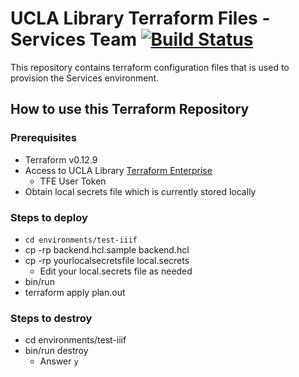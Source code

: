 # UCLA Library Terraform Files - Services Team [![Build Status](https://travis-ci.com/UCLALibrary/ucla-aws-terraform-services.svg?branch=master)](https://travis-ci.com/UCLALibrary/ucla-aws-terraform-services)
This repository contains terraform configuration files that is used to provision the Services environment.

## How to use this Terraform Repository
### Prerequisites
* Terraform v0.12.9
* Access to UCLA Library [Terraform Enterprise](https://app.terraform.io/session)
  * TFE User Token
* Obtain local secrets file which is currently stored locally

### Steps to deploy
* `cd environments/test-iiif`
* cp -rp backend.hcl.sample backend.hcl
* cp -rp yourlocalsecretsfile local.secrets
  * Edit your local.secrets file as needed
* bin/run
* terraform apply plan.out

### Steps to destroy
* cd environments/test-iiif
* bin/run destroy
  * Answer `y`
